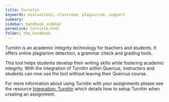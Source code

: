 ```yaml
---
title: Turnitin
keywords: evaluations, classroom, plagiarism, support
summary:
sidebar: handbook_sidebar
permalink: turnitin.html
folder: the_handbook
---
```


Turnitin is an academic integrity technology for teachers and students. It offers online plagiarism detection, a grammar check and grading tools.

This tool helps students develop their writing skills while fostering academic integrity. With the integration of Turnitin within Quercus, instructors and students can now use the tool without leaving their Quercus course.

For more information about using Turnitin with your assignments please see the resource [Integration: Turnitin](https://q.utoronto.ca/courses/46670/pages/integration-turnitin) which details how to setup Turnitin when creating an assignment.
